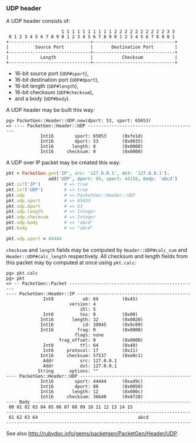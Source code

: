 ### UDP header


A UDP header consists of:

```
                     1 1 1 1 1 1 1 1 1 1 2 2 2 2 2 2 2 2 2 2 3 3
 0 1 2 3 4 5 6 7 8 9 0 1 2 3 4 5 6 7 8 9 0 1 2 3 4 5 6 7 8 9 0 1
+-------------------------------+-------------------------------+
|          Source Port          |       Destination Port        |
+-------------------------------+-------------------------------+
|            Length             |           Checksum            |
+-------------------------------+-------------------------------+
```

* 16-bit source port (`UDP#sport`),
* 16-bit destination port (`UDP#dport`),
* 16-bit length (`UDP#length`),
* 16-bit checksum (`UDP#checksum`),
* and a body (`UDP#body`).

A UDP header may be built this way:

```
pg> PacketGen::Header::UDP.new(dport: 53, sport: 65053)
=> ---- PacketGen::Header::UDP ------------------------------------------
             Int16        sport: 65053      (0xfe1d)
             Int16        dport: 53         (0x0035)
             Int16       length: 8          (0x0008)
             Int16     checksum: 0          (0x0000)
```


A UDP over IP packet may be created this way:

```ruby
pkt = PacketGen.gen('IP', src: '127.0.0.1', dst: '127.0.0.1').
                add('UDP', dport: 80, sport: 44158, body: 'abcd')
pkt.is?('IP')         # => true
pkt.is?('UDP')        # => true
pkt.udp               # => PacketGen::Header::UDP
pkt.udp.sport         # => 65053
pkt.udp.dport         # => 53
pkt.udp.length        # => Integer
pkt.udp.checksum      # => Integer
pkt.udp.body          # => "abcd"
pkt.body              # => "abcd"

pkt.udp.sport = 44444
```

`checksum` and `length` fields may be computed by `Header::UDP#calc_sum` and
`Header::UDP#calc_length` respectively. All checksum and length fields from this packet
may by computed at once using `pkt.calc`:

```
pg> pkt.calc
pg> pkt
=> -- PacketGen::Packet -------------------------------------------------
---- PacketGen::Header::IP -------------------------------------------
              Int8           u8: 69         (0x45)
                        version: 4
                            ihl: 5
              Int8          tos: 0          (0x00)
             Int16       length: 32         (0x0020)
             Int16           id: 39945      (0x9c09)
             Int16         frag: 0          (0x0000)
                          flags: none
                    frag_offset: 0          (0x0000)
              Int8          ttl: 64         (0x40)
              Int8     protocol: 17         (0x11)
             Int16     checksum: 57537      (0xe0c1)
              Addr          src: 127.0.0.1
              Addr          dst: 127.0.0.1
            String      options: ""
---- PacketGen::Header::UDP ------------------------------------------
             Int16        sport: 44444      (0xad9c)
             Int16        dport: 80         (0x0050)
             Int16       length: 12         (0x000c)
             Int16     checksum: 36640      (0x8f20)
---- Body ------------------------------------------------------------
 00 01 02 03 04 05 06 07 08 09 10 11 12 13 14 15
----------------------------------------------------------------------
 61 62 63 64                                      abcd
----------------------------------------------------------------------
```

See also http://rubydoc.info/gems/packetgen/PacketGen/Header/UDP.

 
